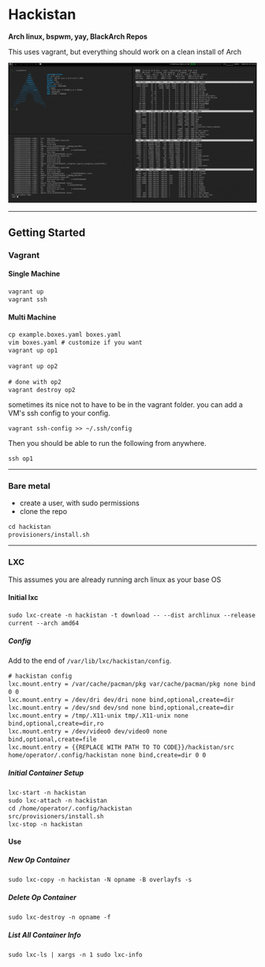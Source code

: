 # Hackistan
**Arch linux, bspwm, yay, BlackArch Repos**

This uses vagrant, but everything should work on a clean install of Arch

![Screenshot](screenshot.png)

******

## Getting Started

### Vagrant

#### Single Machine

```
vagrant up
vagrant ssh
```

#### Multi Machine

```
cp example.boxes.yaml boxes.yaml
vim boxes.yaml # customize if you want
vagrant up op1

vagrant up op2

# done with op2
vagrant destroy op2

```

sometimes its nice not to have to be in the vagrant folder. you can add a VM's ssh config to your config.
```
vagrant ssh-config >> ~/.ssh/config
```

Then you should be able to run the following from anywhere.
```
ssh op1
```

******



### Bare metal

- create a user, with sudo permissions
- clone the repo

```
cd hackistan
provisioners/install.sh
```

*******

### LXC

This assumes you are already running arch linux as your base OS

#### Initial lxc
```
sudo lxc-create -n hackistan -t download -- --dist archlinux --release current --arch amd64
```

##### Config

Add to the end of `/var/lib/lxc/hackistan/config`.

```
# hackistan config
lxc.mount.entry = /var/cache/pacman/pkg var/cache/pacman/pkg none bind 0 0
lxc.mount.entry = /dev/dri dev/dri none bind,optional,create=dir
lxc.mount.entry = /dev/snd dev/snd none bind,optional,create=dir
lxc.mount.entry = /tmp/.X11-unix tmp/.X11-unix none bind,optional,create=dir,ro
lxc.mount.entry = /dev/video0 dev/video0 none bind,optional,create=file
lxc.mount.entry = {{REPLACE WITH PATH TO TO CODE}}/hackistan/src home/operator/.config/hackistan none bind,create=dir 0 0
```

##### Initial Container Setup

```
lxc-start -n hackistan
sudo lxc-attach -n hackistan
cd /home/operator/.config/hackistan
src/provisioners/install.sh
lxc-stop -n hackistan
```

#### Use

##### New Op Container

```
sudo lxc-copy -n hackistan -N opname -B overlayfs -s
```

##### Delete Op Container

```
sudo lxc-destroy -n opname -f
```

##### List All Container Info

```
sudo lxc-ls | xargs -n 1 sudo lxc-info
```

